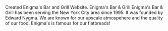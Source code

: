 Created Enigma's Bar and Grill Website.
Enigma's Bar & Grill
Enigma's Bar & Grill has been serving the New York City area since 1995. It was founded by Edward Nygma. We are known for our upscale atmospehere and the quality of our food. Enigma's is famous for our flatbreads!
